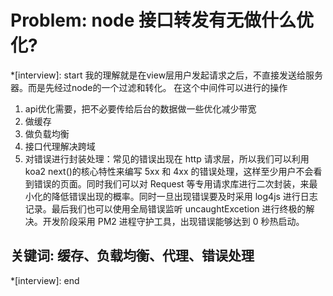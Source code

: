 # Problem: node 接口转发有无做什么优化? 

*[interview]: start
我的理解就是在view层用户发起请求之后，不直接发送给服务器。而是先经过node的一个过滤和转化。
在这个中间件可以进行的操作
1. api优化需要，把不必要传给后台的数据做一些优化减少带宽
2. 做缓存
3. 做负载均衡
4. 接口代理解决跨域
5. 对错误进行封装处理：常见的错误出现在 http 请求层，所以我们可以利用 koa2 next()的核心特性来编写 5xx 和 4xx 的错误处理，这样至少用户不会看到错误的页面。同时我们可以对 Request 等专用请求库进行二次封装，来最小化的降低错误出现的概率。同时一旦出现错误要及时采用 log4js 进行日志记录。最后我们也可以使用全局错误监听 uncaughtExcetion 进行终极的解决。开发阶段采用 PM2 进程守护工具，出现错误能够达到 0 秒热启动。

## 关键词: 缓存、负载均衡、代理、错误处理
*[interview]: end
